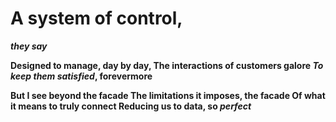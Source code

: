 # A system of control, 

**_they say_**

**Designed to manage, day by day,
The interactions of customers galore
_To keep them satisfied_, forevermore**

**But I see beyond the facade
The limitations it imposes, the facade
Of what it means to truly connect
Reducing us to data, so _perfect_**
